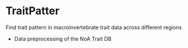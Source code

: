 # TraitPatter
Find trait pattern in macroinvertebrate trait data across different regions

- Data preprocessing of the NoA Trait DB
